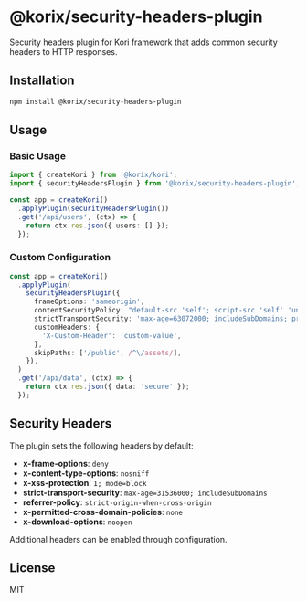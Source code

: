 # @korix/security-headers-plugin

Security headers plugin for Kori framework that adds common security headers to HTTP responses.

## Installation

```bash
npm install @korix/security-headers-plugin
```

## Usage

### Basic Usage

```typescript
import { createKori } from '@korix/kori';
import { securityHeadersPlugin } from '@korix/security-headers-plugin';

const app = createKori()
  .applyPlugin(securityHeadersPlugin())
  .get('/api/users', (ctx) => {
    return ctx.res.json({ users: [] });
  });
```

### Custom Configuration

```typescript
const app = createKori()
  .applyPlugin(
    securityHeadersPlugin({
      frameOptions: 'sameorigin',
      contentSecurityPolicy: "default-src 'self'; script-src 'self' 'unsafe-inline'",
      strictTransportSecurity: 'max-age=63072000; includeSubDomains; preload',
      customHeaders: {
        'X-Custom-Header': 'custom-value',
      },
      skipPaths: ['/public', /^\/assets/],
    }),
  )
  .get('/api/data', (ctx) => {
    return ctx.res.json({ data: 'secure' });
  });
```

## Security Headers

The plugin sets the following headers by default:

- **x-frame-options**: `deny`
- **x-content-type-options**: `nosniff`
- **x-xss-protection**: `1; mode=block`
- **strict-transport-security**: `max-age=31536000; includeSubDomains`
- **referrer-policy**: `strict-origin-when-cross-origin`
- **x-permitted-cross-domain-policies**: `none`
- **x-download-options**: `noopen`

Additional headers can be enabled through configuration.

## License

MIT
